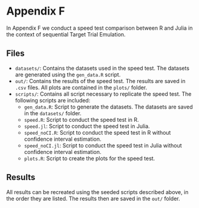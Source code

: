 # Appendix F

In Appendix F we conduct a speed test comparison between R and Julia in the context of sequential Target Trial Emulation. 

## Files
- `datasets/`: Contains the datasets used in the speed test. The datasets are generated using the `gen_data.R` script.
- `out/`: Contains the results of the speed test. The results are saved in `.csv` files. All plots are contained in the `plots/` folder.
- `scripts/`: Contains all script necessary to replicate the speed test. The following scripts are included:
    - `gen_data.R`: Script to generate the datasets. The datasets are saved in the `datasets/` folder. 
    - `speed.R`: Script to conduct the speed test in R.
    - `speed.jl`: Script to conduct the speed test in Julia.
    - `speed_noCI.R`: Script to conduct the speed test in R without confidence interval estimation.
    - `speed_noCI.jl`: Script to conduct the speed test in Julia without confidence interval estimation.
    - `plots.R`: Script to create the plots for the speed test.

## Results
All results can be recreated using the seeded scripts described above, in the order they are listed. The results then are saved in the `out/` folder.